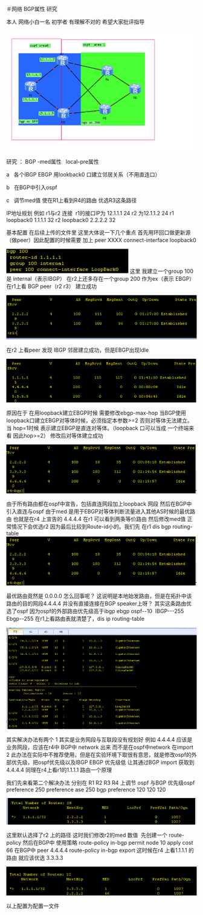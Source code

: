 ＃网络
BGP属性 研究

本人 网络小白一名 初学者 有理解不对的 希望大家批评指导

![topo](https://github.com/loong-novice/network/blob/readme-edits/%E4%BC%81%E4%B8%9A%E5%BE%AE%E4%BF%A1%E6%88%AA%E5%9B%BE_126244db-33cc-4524-8aab-b192631a6bc7.png)

研究 ： BGP -med属性   local-pre属性 

a   各个IBGP EBGP 用lookback0 口建立邻居关系（不用直连口）

b   在BGP中引入ospf 

c   调节med值 使在R1上看到R4的路由 优选R3这条路径


IP地址规划 例如 r1与r2 连接  r1的接口IP为 12.1.1.1 24 r2 为12.1.1.2 24  r1 loopback0 1.1.1.1 32 r2  loopback0 2.2.2.2 32


基本配置 在后续上传的文件里 这里大体说一下几个重点
首先用环回口做更新源（做peer）因此配置的时候需要 加上 peer XXXX connect-interface loopback0

![bgp-connect](https://github.com/loong-novice/network/blob/readme-edits/bgp%20connect.png)
这里 我建立一个group 100 是 internal（表示IBGP） 在r2上还多存在一个group 200 作为ex（表示 EBGP）
在r1上看 BGP peer（r2 r3） 建立成功  

![peer-est](https://github.com/loong-novice/network/blob/readme-edits/bgp-peer.png)

 在r2 上看peer 发现 IBGP 邻居建立成功，但是EBGP出现Idle  

![peer-idle](https://github.com/loong-novice/network/blob/readme-edits/peer-idle.png)
 
 原因在于 在用loopback建立EBGP时候 需要修改ebgp-max-hop 当BGP使用loopback口建立EBGP对等体时候，必须指定本参数>=2
 否则对等体无法建立。当 hop=1时候 表示建立EBGP是直连对等体。（loopback 口可以当成 一个终端来看 因此hop>=2）
 修改后对等体建立成功
 
 ![R4-peer](https://github.com/loong-novice/network/blob/master/r4-peer-est.png)
 
 由于所有路由都在ospf中宣告，包括直连网段加上loopback 网段 然后在BGP中引入直连与ospf
 由于med 是用于EBGP对等体判断流量进入其他AS时候的最优路由 也就是在r4 上宣告的 4.4.4.4 在r1 可以看到两条等价路由 然后修改med值
 正常情况下会优选r2 因为最后比较到Route-id小的。我们先 在r1  dis bgp routing-table  
 ![r1-bgp-routting](https://github.com/loong-novice/network/blob/master/r4-peer-est.png)
 
最优路由竟然是 0.0.0.0 怎么回事呢？
这说明是本地始发路由，但是在拓扑中该路由的目的网段4.4.4.4 并没有直接连接在BGP speaker上呀？
其实这条路由优选了ospf 因为ospf的外部路由优先级高于ibgp ebgp ospf--10  IBGP---255 Ebgp--255
在r1上看路由表就清楚了，dis ip routing-table

![r1-ip routing](https://github.com/loong-novice/network/blob/readme-edits/r1-ip%20routing.png)

其实解决办法有两个 
1 其实是业务网段与互联段没有规划好 例如 4.4.4.4 应该是业务网段，应该在r4中 BGP中 network 出来 而不是在ospf中network 在import
2 此办法在实际中不推荐使用，但是在实验环境下取很有意思，就是修改ospf的外部优先级，把ospf优先级以及IBGP EBGP 优先级低 让其通过BGP import 获取到4.4.4.4 同理在r4上看r1的1.1.1.1 路由一个原理

我们先来看第二个解决办法 
分别在 R1 R2 R3 R4 上调节 ospf 与BGP 优先级ospf   preference 250 preference ase 250   bgp preference 120 120 120 

![图2](https://github.com/loong-novice/network/blob/readme-edits/%E5%9B%BE%E4%BA%8C.png) 

这里默认选择了r2 上的路径
这时我们修改r2的med 数值  先创建一个 route-policy 然后在BGP中 使用策略 
route-policy in-bgp permit node 10
apply cost 66 
在BGP中 peer 4.4.4.4 route-policy in-bgp export 
这时候在r4 上看1.1.1.1 的路由 就应该优选 3.3.3.3  

![图3](https://github.com/loong-novice/network/blob/readme-edits/%E5%9B%BE%E4%B8%89.png) 


以上配置为配置一文件



 







